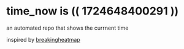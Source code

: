 # time_now is (( 1724648400291 ))

an automated repo that shows the currnent time

inspired by [breakingheatmap](https://github.com/breakingheatmap/breakingheatmap)